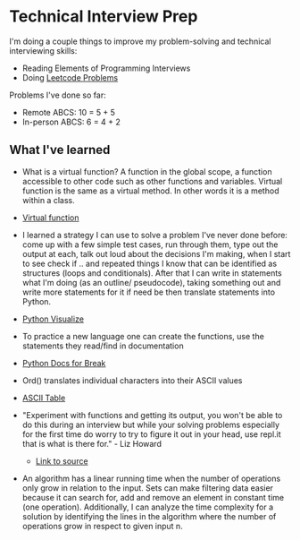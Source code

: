 # Technical Interview Prep 
I'm doing a couple things to improve my problem-solving and technical interviewing skills:
- Reading Elements of Programming Interviews
- Doing [Leetcode Problems](https://leetcode.com)

Problems I've done so far:
- Remote ABCS: 10 = 5 + 5
- In-person ABCS: 6 = 4 + 2

## What I've learned
- What is a virtual function? A function in the global scope, a function accessible to other code such as other functions and variables.
Virtual function is the same as a virtual method. In other words it is a method within a class.
- [Virtual function](https://en.wikipedia.org/wiki/Virtual_function)

- I learned a strategy I can use to solve a problem I've never done before: come up with a few simple test cases, run through them, type out the output at each, talk out loud about the decisions I'm making, when I start to see check if .. and repeated things I know that can be identified as structures (loops and conditionals). After that I can write in statements what I'm doing (as an outline/ pseudocode), taking something out and write more statements for it if need be then translate statements into Python.
- [Python Visualize](http://pythontutor.com)

- To practice a new language one can create the functions, use the statements they read/find in documentation
- [Python Docs for Break](https://docs.python.org/3/tutorial/controlflow.html#break-and-continue-statements-and-else-clauses-on-loops)

- Ord() translates individual characters into their ASCII values
- [ASCII Table](https://www.cs.cmu.edu/~pattis/15-1XX/common/handouts/ascii.html)

- "Experiment with functions and getting its output, you won't be able to do this during an interview but while your solving problems especially for the first time do worry to try to figure it out in your head, use repl.it that is what is there for." - Liz Howard
  - [Link to source](https://canvas.instructure.com/courses/1578976/pages/preparing-to-solve-excel-column-number?module_item_id=23717840)

- An algorithm has a linear running time when the number of operations only grow in relation to the input. Sets can make filtering data easier because it can search for, add and remove an element in constant time (one operation). Additionally, I can analyze the time complexity for a solution by identifying the lines in the algorithm where the number of operations grow in respect to given input n.
